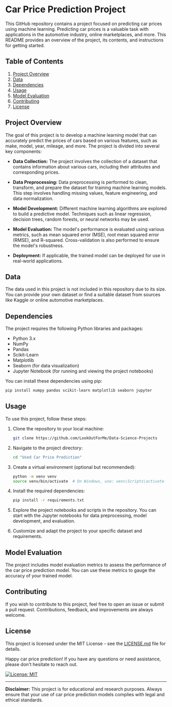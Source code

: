 # Car Price Prediction Project

This GitHub repository contains a project focused on predicting car prices using machine learning. Predicting car prices is a valuable task with applications in the automotive industry, online marketplaces, and more. This README provides an overview of the project, its contents, and instructions for getting started.

## Table of Contents
1. [Project Overview](#project-overview)
2. [Data](#data)
3. [Dependencies](#dependencies)
4. [Usage](#usage)
5. [Model Evaluation](#model-evaluation)
6. [Contributing](#contributing)
7. [License](#license)

## Project Overview

The goal of this project is to develop a machine learning model that can accurately predict the prices of cars based on various features, such as make, model, year, mileage, and more. The project is divided into several key components:

- **Data Collection:** The project involves the collection of a dataset that contains information about various cars, including their attributes and corresponding prices.

- **Data Preprocessing:** Data preprocessing is performed to clean, transform, and prepare the dataset for training machine learning models. This step involves handling missing values, feature engineering, and data normalization.

- **Model Development:** Different machine learning algorithms are explored to build a predictive model. Techniques such as linear regression, decision trees, random forests, or neural networks may be used.

- **Model Evaluation:** The model's performance is evaluated using various metrics, such as mean squared error (MSE), root mean squared error (RMSE), and R-squared. Cross-validation is also performed to ensure the model's robustness.

- **Deployment:** If applicable, the trained model can be deployed for use in real-world applications.

## Data

The data used in this project is not included in this repository due to its size. You can provide your own dataset or find a suitable dataset from sources like Kaggle or online automotive marketplaces.

## Dependencies

The project requires the following Python libraries and packages:

- Python 3.x
- NumPy
- Pandas
- Scikit-Learn
- Matplotlib
- Seaborn (for data visualization)
- Jupyter Notebook (for running and viewing the project notebooks)

You can install these dependencies using pip:

```bash
pip install numpy pandas scikit-learn matplotlib seaborn jupyter
```

## Usage

To use this project, follow these steps:

1. Clone the repository to your local machine:

   ```bash
   git clone https://github.com/LookOutForMe/Data-Science-Projects
   ```

2. Navigate to the project directory:

   ```bash
   cd "Used Car Price Prediction"
   ```

3. Create a virtual environment (optional but recommended):

   ```bash
   python -m venv venv
   source venv/bin/activate  # On Windows, use: venv\Scripts\activate
   ```

4. Install the required dependencies:

   ```bash
   pip install -r requirements.txt
   ```

5. Explore the project notebooks and scripts in the repository. You can start with the Jupyter notebooks for data preprocessing, model development, and evaluation.

6. Customize and adapt the project to your specific dataset and requirements.

## Model Evaluation

The project includes model evaluation metrics to assess the performance of the car price prediction model. You can use these metrics to gauge the accuracy of your trained model.

## Contributing

If you wish to contribute to this project, feel free to open an issue or submit a pull request. Contributions, feedback, and improvements are always welcome.

## License

This project is licensed under the MIT License - see the [LICENSE.md](LICENSE.md) file for details.

Happy car price prediction! If you have any questions or need assistance, please don't hesitate to reach out.

[![License: MIT](https://img.shields.io/badge/License-MIT-blue.svg)](https://opensource.org/licenses/MIT)

---

**Disclaimer:** This project is for educational and research purposes. Always ensure that your use of car price prediction models complies with legal and ethical standards.
